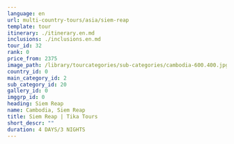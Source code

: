 ```yaml
---
language: en
url: multi-country-tours/asia/siem-reap
template: tour
itinerary: ./itinerary.en.md
inclusions: ./inclusions.en.md
tour_id: 32
rank: 0
price_from: 2375
image_path: /library/tourcategories/sub-categories/cambodia-600.400.jpg
country_id: 0
main_category_id: 2
sub_category_id: 20
gallery_id: 0
imggrp_id: 0
heading: Siem Reap
name: Cambodia, Siem Reap
title: Siem Reap | Tika Tours
short_descr: ""
duration: 4 DAYS/3 NIGHTS
---
```

